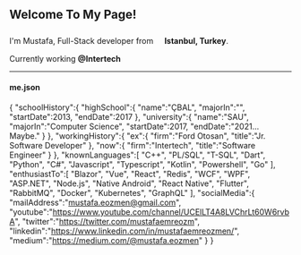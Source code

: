 ## Welcome To My Page!

I'm Mustafa, Full-Stack developer from <img src="https://image.flaticon.com/icons/svg/940/940164.svg" width="12" height="22" /> **Istanbul, Turkey**.

Currently working **@Intertech** <img src="https://www.teknoparkistanbul.com.tr/uploads/companies/intertech_w540_op_op_op.webp" width="19" height="15" />

---

#### me.json

{
   "schoolHistory":{
      "highSchool":{
         "name":"ÇBAL",
         "majorIn":"",
         "startDate":2013,
         "endDate":2017
      },
      "university":{
         "name":"SAU",
         "majorIn":"Computer Science",
         "startDate":2017,
         "endDate":"2021... Maybe."
      }
   },
   "workingHistory":{
      "ex":{
         "firm":"Ford Otosan",
         "title":"Jr. Software Developer"
      },
      "now":{
         "firm":"Intertech",
         "title":"Software Engineer"
      }
   },
   "knownLanguages":[
      "C++",
      "PL/SQL",
      "T-SQL",
      "Dart",
      "Python",
      "C#",
      "Javascript",
      "Typescript",
      "Kotlin",
      "Powershell",
      "Go"
   ],
   "enthusiastTo":[
      "Blazor",
      "Vue",
      "React",
      "Redis",
      "WCF",
      "WPF",
      "ASP.NET",
      "Node.js",
      "Native Android",
      "React Native",
      "Flutter",
      "RabbitMQ",
      "Docker",
      "Kubernetes",
      "GraphQL"
   ],
   "socialMedia":{
      "mailAddress":"mustafa.eozmen@gmail.com",
      "youtube":"https://www.youtube.com/channel/UCElLT4A8LVChrLt60W6rvbA",
      "twitter":"https://twitter.com/mustafaemreozm",
      "linkedin":"https://www.linkedin.com/in/mustafaemreozmen/",
      "medium":"https://medium.com/@mustafa.eozmen"
   }
}
